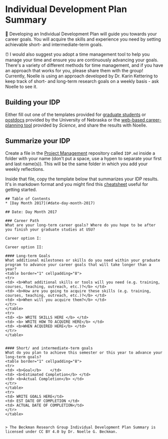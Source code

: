 # Individual Development Plan Summary

:memo: Developing an Individual Development Plan will guide you towards your career goals. You will acquire the skills and experience you need by setting achievable short- and intermediate-term goals.

:alarm_clock: I would also suggest you adopt a time management tool to help you manage your time and ensure you are continuously advancing your goals. There's a variety of different methods for time management, and if you have an approach that works for you, please share them with the group! Currently, Noelle is using an approach developed by Dr. Karin Kettering to keep track of short- and long-term research goals on a weekly basis - ask Noelle to see it.

## Building your IDP

Either fill out one of the templates provided for [graduate students](https://www.unl.edu/gradstudies/current/development/idp) or [postdocs](https://postdoc.unl.edu/current/idp_review/) provided by the University of Nebraska or the [web-based career-planning tool](http://myidp.sciencecareers.org/) provided by *Science*, and share the results with Noelle.

## Summarize your IDP
Create a file in the [Project Management](https://github.com/SeedscapeEcology/ProjectManagement) repository called `IDP.md` inside a folder with your name (don't put a space, use a hypen to separate your first and last name(s)). This will be the same folder in which you add your weekly reflections.

Inside that file, copy the template below that summarizes your IDP results. It's in markdown format and you might find this [cheatsheet](https://github.com/adam-p/markdown-here/wiki/Markdown-Cheatsheet) useful for getting started.

```
## Table of Contents
* [Day Month 2017](#date-day-month-2017)

## Date: Day Month 2017

### Career Path 
What are your long-term career goals? Where do you hope to be after you finish your graduate studies at USU?

Career option I: 

Career option II: 

#### Long-term Goals
What additional milestones or skills do you need within your graduate program to advance your career goals that will take longer than a year?
<table border="1" cellpadding="8">
<tr>
<td> <b>What additional skills or tools will you need (e.g. training, courses, teaching, outreach, etc.)?</b> </td>
<td> <b>How are you going to acquire these skills (e.g. training, courses, teaching, outreach, etc.)?</b> </td>
<td> <b>When will you acquire them?</b> </td>
</tr>
</table>
<tr>
<td> <b> WRITE SKILLS HERE </b> </td>
<td> <b> WRITE HOW TO ACQUIRE HERE</b> </td>
<td> <b>WHEN ACQUIRED HERE</b> </td>
</tr>
</table>


#### Short/ and intermediate-term goals
What do you plan to achieve this semester or this year to advance your long-term goals?
<table border="1" cellpadding="8">
<tr>
<td> <b>Goal</b>    </td>
<td> <b>Estimated Completion</b> </td>
<td> <b>Actual Completion</b> </td>
</tr>
</table>
<tr>
<td> WRITE GOALS HERE</td>
<td> EST DATE OF COMPLETION </td>
<td> ACTUAL DATE OF COMPLETION</td>
</tr>
</table>


> The Beckman Research Group Individual Development Plan Summary is licensed under CC BY 4.0 by Dr. Noelle G. Beckman.